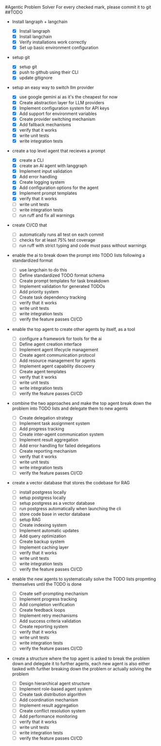 #Agentic Problem Solver
For every checked mark, please commit it to git
##TODO

- Install langraph + langchain

  - [x] Install langraph
  - [x] Install langchain
  - [x] Verify installations work correctly
  - [x] Set up basic environment configuration

- setup git

  - [x] setup git
  - [x] push to github using their CLI
  - [x] update gitignore

- setup an easy way to switch llm provider

  - [x] use google gemini ai as it's the cheapest for now
  - [x] Create abstraction layer for LLM providers
  - [x] Implement configuration system for API keys
  - [x] Add support for environment variables
  - [x] Create provider switching mechanism
  - [x] Add fallback mechanisms
  - [x] verify that it works
  - [x] write unit tests
  - [x] write integration tests

- create a top level agent that recieves a prompt

  - [x] create a CLI
  - [x] create an AI agent with langgraph
  - [x] Implement input validation
  - [x] Add error handling
  - [x] Create logging system
  - [x] Add configuration options for the agent
  - [x] Implement prompt templates
  - [x] verify that it works
  - [ ] write unit tests
  - [ ] write integration tests
  - [ ] run ruff and fix all warnings

- create CI/CD that

  - [ ] automatically runs all test on each commit
  - [ ] checks for at least 75% test coverage
  - [ ] run ruff with strict typing and code must pass without warnings

- enable the ai to break down the prompt into TODO lists following a standardized format

  - [ ] use langchain to do this
  - [ ] Define standardized TODO format schema
  - [ ] Create prompt templates for task breakdown
  - [ ] Implement validation for generated TODOs
  - [ ] Add priority system
  - [ ] Create task dependency tracking
  - [ ] verify that it works
  - [ ] write unit tests
  - [ ] write integration tests
  - [ ] verify the feature passes CI/CD

- enable the top agent to create other agents by itself, as a tool

  - [ ] configure a framework for tools for the ai
  - [ ] Define agent creation interface
  - [ ] Implement agent lifecycle management
  - [ ] Create agent communication protocol
  - [ ] Add resource management for agents
  - [ ] Implement agent capability discovery
  - [ ] Create agent templates
  - [ ] verify that it works
  - [ ] write unit tests
  - [ ] write integration tests
  - [ ] verify the feature passes CI/CD

- combine the two approaches and make the top agent break down the problem into TODO lists and delegate them to new agents

  - [ ] Create delegation strategy
  - [ ] Implement task assignment system
  - [ ] Add progress tracking
  - [ ] Create inter-agent communication system
  - [ ] Implement result aggregation
  - [ ] Add error handling for failed delegations
  - [ ] Create reporting mechanism
  - [ ] verify that it works
  - [ ] write unit tests
  - [ ] write integration tests
  - [ ] verify the feature passes CI/CD

- create a vector database that stores the codebase for RAG

  - [ ] install postgress locally
  - [ ] setup postgress locally
  - [ ] setup postgress as a vector database
  - [ ] run postgress automatically when launching the cli
  - [ ] store code base in vector database
  - [ ] setup RAG
  - [ ] Create indexing system
  - [ ] Implement automatic updates
  - [ ] Add query optimization
  - [ ] Create backup system
  - [ ] Implement caching layer
  - [ ] verify that it works
  - [ ] write unit tests
  - [ ] write integration tests
  - [ ] verify the feature passes CI/CD

- enable the new agents to systematically solve the TODO lists propmting themselves until the TODO is done

  - [ ] Create self-prompting mechanism
  - [ ] Implement progress tracking
  - [ ] Add completion verification
  - [ ] Create feedback loops
  - [ ] Implement retry mechanisms
  - [ ] Add success criteria validation
  - [ ] Create reporting system
  - [ ] verify that it works
  - [ ] write unit tests
  - [ ] write integration tests
  - [ ] verify the feature passes CI/CD

- create a structure where the top agent is asked to break the problem down and delegate it to further agents, each new agent is also either tasked with further breaking down the problem or actually solving the problem
  - [ ] Design hierarchical agent structure
  - [ ] Implement role-based agent system
  - [ ] Create task distribution algorithm
  - [ ] Add coordination mechanism
  - [ ] Implement result aggregation
  - [ ] Create conflict resolution system
  - [ ] Add performance monitoring
  - [ ] verify that it works
  - [ ] write unit tests
  - [ ] write integration tests
  - [ ] verify the feature passes CI/CD
